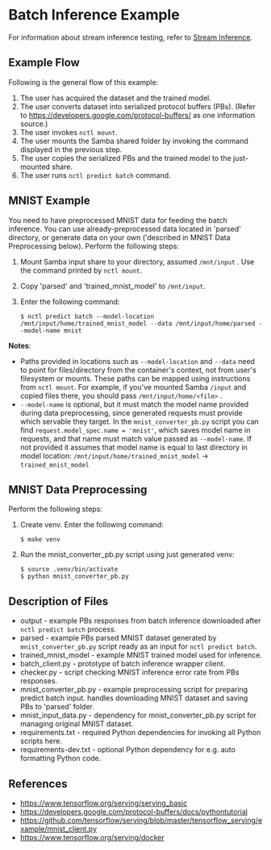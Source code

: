 # Batch Inference Example

For information about stream inference testing, refer to [Stream Inference](streaming_inference.md).

## Example Flow

Following is the general flow of this example:

1. The user has acquired the dataset and the trained model.
1. The user converts dataset into serialized protocol buffers (PBs). (Refer to https://developers.google.com/protocol-buffers/ as one information source.)
1. The user invokes `nctl mount`.
1. The user mounts the Samba shared folder by invoking the command displayed in the previous step.
1. The user copies the serialized PBs and the trained model to the just-mounted share.
1. The user runs `nctl predict batch` command.

## MNIST Example

You need to have preprocessed MNIST data for feeding the batch inference. You can use already-preprocessed data 
located in 'parsed' directory, or generate data on your own ('described in MNIST Data Preprocessing below). Perform the following steps:

1. Mount Samba input share to your directory, assumed `/mnt/input` . Use the command printed by 
`nctl mount`.
1. Copy 'parsed' and 'trained_mnist_model' to `/mnt/input`.

1. Enter the following command: 

   `$ nctl predict batch --model-location /mnt/input/home/trained_mnist_model --data /mnt/input/home/parsed --model-name mnist`

**Notes**:
* Paths provided in locations such as `--model-location` and `--data` need to point for files/directory from the container's context, not from user's filesystem or mounts. These paths can be mapped using instructions from `nctl mount`. For
example, if you've mounted Samba `/input` and copied files there, you should pass `/mnt/input/home/<file>` .
* `--model-name` is optional, but it must match the model name provided during data preprocessing, since generated requests
must provide which servable they target. In the `mnist_converter_pb.py` script you can find 
`request.model_spec.name = 'mnist'`, which saves model name in requests, and that name must match value passed as 
`--model-name`. If not provided it assumes that model name is equal to last directory in model location:
`/mnt/input/home/trained_mnist_model` -> `trained_mnist_model`

## MNIST Data Preprocessing
Perform the following steps:
1. Create venv. Enter the following command:

   `$ make venv`
   
1. Run the mnist_converter_pb.py script using just generated venv:
    ```
    $ source .venv/bin/activate
    $ python mnist_converter_pb.py
    ```

## Description of Files

* output - example PBs responses from batch inference downloaded after `nctl predict batch` process.
* parsed - example PBs parsed MNIST dataset generated by `mnist_converter_pb.py` script ready as an input for 
`nctl predict batch`.
* trained_mnist_model - example MNIST trained model used for inference.
* batch_client.py - prototype of batch inference wrapper client.
* checker.py - script checking MNIST inference error rate from PBs responses.
* mnist_converter_pb.py - example preprocessing script for preparing predict batch input. handles downloading MNIST 
dataset and saving PBs to 'parsed' folder.
* mnist_input_data.py - dependency for mnist_converter_pb.py script for managing original MNIST dataset.
* requirements.txt - required Python dependencies for invoking all Python scripts here.
* requirements-dev.txt - optional Python dependency for e.g. auto formatting Python code.

## References

* https://www.tensorflow.org/serving/serving_basic
* https://developers.google.com/protocol-buffers/docs/pythontutorial
* https://github.com/tensorflow/serving/blob/master/tensorflow_serving/example/mnist_client.py
* https://www.tensorflow.org/serving/docker




